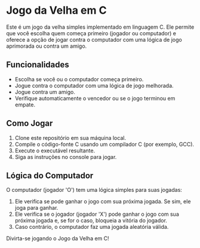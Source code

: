 # Jogo da Velha em C

Este é um jogo da velha simples implementado em linguagem C. Ele permite que você escolha quem começa primeiro (jogador ou computador) e oferece a opção de jogar contra o computador com uma lógica de jogo aprimorada ou contra um amigo.

## Funcionalidades

- Escolha se você ou o computador começa primeiro.
- Jogue contra o computador com uma lógica de jogo melhorada.
- Jogue contra um amigo.
- Verifique automaticamente o vencedor ou se o jogo terminou em empate.

## Como Jogar

1. Clone este repositório em sua máquina local.
2. Compile o código-fonte C usando um compilador C (por exemplo, GCC).
3. Execute o executável resultante.
4. Siga as instruções no console para jogar.

## Lógica do Computador

O computador (jogador 'O') tem uma lógica simples para suas jogadas:

1. Ele verifica se pode ganhar o jogo com sua próxima jogada. Se sim, ele joga para ganhar.
2. Ele verifica se o jogador (jogador 'X') pode ganhar o jogo com sua próxima jogada e, se for o caso, bloqueia a vitória do jogador.
3. Caso contrário, o computador faz uma jogada aleatória válida.


Divirta-se jogando o Jogo da Velha em C!
